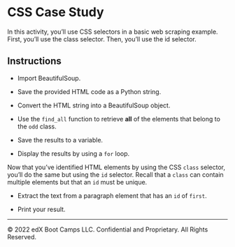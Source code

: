 # CSS Case Study

In this activity, you’ll use CSS selectors in a basic web scraping example. First, you’ll use the class selector. Then, you’ll use the id selector.

## Instructions

* Import BeautifulSoup.

* Save the provided HTML code as a Python string.

* Convert the HTML string into a BeautifulSoup object.

* Use the `find_all` function to retrieve **all** of the elements that belong to the `odd` class.

* Save the results to a variable.

* Display the results by using a `for` loop.

Now that you’ve identified HTML elements by using the CSS `class` selector, you’ll do the same but using the `id` selector. Recall that a `class` can contain multiple elements but that an `id` must be unique.

* Extract the text from a paragraph element that has an `id` of `first`.

* Print your result.

- - -

© 2022 edX Boot Camps LLC. Confidential and Proprietary. All Rights Reserved.
